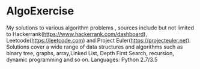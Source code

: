 # AlgoExercise
My solutions to various algorithm problems , sources include but not limited to Hackerrank(https://www.hackerrank.com/dashboard), Leetcode(https://leetcode.com) and Project Euler(https://projecteuler.net). Solutions cover a wide range of data structures and algorithms such as binary tree, graphs, array,Linked List, Depth First Search, recursion, dynamic programming and so on.
Languages: Python 2.7/3.5
